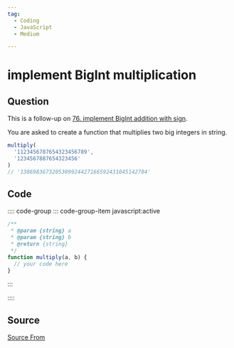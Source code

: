 ```yaml
---
tag:
  - Coding
  - JavaScript
  - Medium

---
```

  
# implement BigInt multiplication

## Question
This is a follow-up on [76\. implement BigInt addition with sign](https://bigfrontend.dev/problem/implement-BigInt-addition-with-sign).

You are asked to create a function that multiplies two big integers in string.

```js
multiply(
  '1123456787654323456789', 
  '1234567887654323456'
)
// '1386983673205309924427166592431045142784'
```

## Code
:::: code-group
::: code-group-item javascript:active
```javascript
/**
 * @param {string} a 
 * @param {string} b
 * @return {string}
 */
function multiply(a, b) {
  // your code here
}
```
:::
    
::::



##  Source
[Source From](https://bigfrontend.dev/problem/implement-BigInt-multiplication)

  